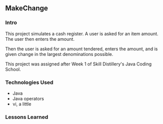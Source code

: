 ## MakeChange

### Intro
This project simulates a cash register.  A user is asked for an item amount.
The user then enters the amount.

Then the user is asked for an amount
tendered, enters the amount, and is given change in the largest
denominations possible.

This project was assigned after Week 1 of Skill Distillery's Java Coding
School.

### Technologies Used
* Java
* Java operators
* vi, a little

### Lessons Learned
